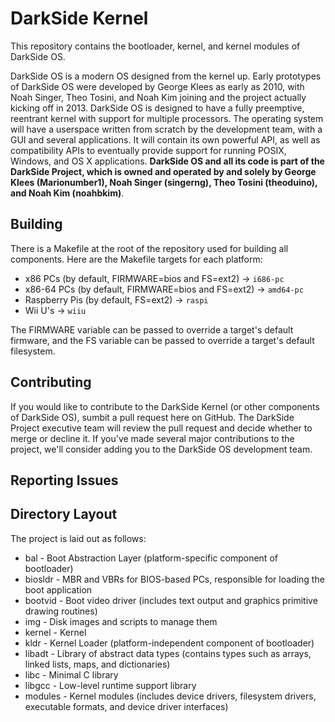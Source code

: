 DarkSide Kernel
===============
This repository contains the bootloader, kernel, and kernel modules of DarkSide OS.

DarkSide OS is a modern OS designed from the kernel up. Early prototypes of DarkSide OS were developed by George Klees as early as 2010, with Noah Singer, Theo Tosini, and Noah Kim joining and the project actually kicking off in 2013. DarkSide OS is designed to have a fully preemptive, reentrant kernel with support for multiple processors. The operating system will have a userspace written from scratch by the development team, with a GUI and several applications. It will contain its own powerful API, as well as compatibility APIs to eventually provide support for running POSIX, Windows, and OS X applications.  **DarkSide OS and all its code is part of the DarkSide Project, which is owned and operated by and solely by George Klees (Marionumber1), Noah Singer (singerng), Theo Tosini (theoduino), and Noah Kim (noahbkim)**.

Building
--------
There is a Makefile at the root of the repository used for building all components. Here are the Makefile targets for each platform:
* x86 PCs (by default, FIRMWARE=bios and FS=ext2) → `i686-pc`
* x86-64 PCs (by default, FIRMWARE=bios and FS=ext2) → `amd64-pc`
* Raspberry Pis (by default, FS=ext2) → `raspi`
* Wii U's → `wiiu`

The FIRMWARE variable can be passed to override a target's default firmware, and the FS variable can be passed to override a target's default filesystem.

Contributing
------------
If you would like to contribute to the DarkSide Kernel (or other components of DarkSide OS), sumbit a pull request here on GitHub. The DarkSide Project executive team will review the pull request and decide whether to merge or decline it. If you've made several major contributions to the project, we'll consider adding you to the DarkSide OS development team.

Reporting Issues
----------------

Directory Layout
----------------
The project is laid out as follows:
* bal - Boot Abstraction Layer (platform-specific component of bootloader)
* biosldr - MBR and VBRs for BIOS-based PCs, responsible for loading the boot application
* bootvid - Boot video driver (includes text output and graphics primitive drawing routines)
* img - Disk images and scripts to manage them
* kernel - Kernel
* kldr - Kernel Loader (platform-independent component of bootloader)
* libadt - Library of abstract data types (contains types such as arrays, linked lists, maps, and dictionaries)
* libc - Minimal C library
* libgcc - Low-level runtime support library
* modules - Kernel modules (includes device drivers, filesystem drivers, executable formats, and device driver interfaces)

